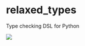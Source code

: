 # relaxed_types
Type checking DSL for Python

![](http://s3-ec.buzzfed.com/static/2015-02/2/14/enhanced/webdr05/anigif_enhanced-22171-1422905782-17.gif)
